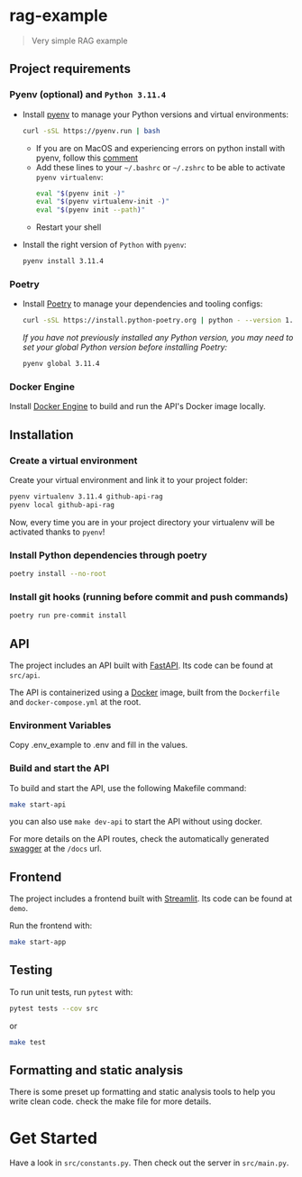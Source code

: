 # rag-example

> Very simple RAG example

## Project requirements

### Pyenv (optional) and `Python 3.11.4`

- Install [pyenv](https://github.com/pyenv/pyenv) to manage your Python versions and virtual environments:

  ```bash
  curl -sSL https://pyenv.run | bash
  ```

  - If you are on MacOS and experiencing errors on python install with pyenv, follow this [comment](https://github.com/pyenv/pyenv/issues/1740#issuecomment-738749988)
  - Add these lines to your `~/.bashrc` or `~/.zshrc` to be able to activate `pyenv virtualenv`:
    ```bash
    eval "$(pyenv init -)"
    eval "$(pyenv virtualenv-init -)"
    eval "$(pyenv init --path)"
    ```
  - Restart your shell

- Install the right version of `Python` with `pyenv`:
  ```bash
  pyenv install 3.11.4
  ```

### Poetry

- Install [Poetry](https://python-poetry.org) to manage your dependencies and tooling configs:
  ```bash
  curl -sSL https://install.python-poetry.org | python - --version 1.5.1
  ```
  _If you have not previously installed any Python version, you may need to set your global Python version before installing Poetry:_
  ```bash
  pyenv global 3.11.4
  ```

### Docker Engine

Install [Docker Engine](https://docs.docker.com/engine/install/) to build and run the API's Docker image locally.

## Installation

### Create a virtual environment

Create your virtual environment and link it to your project folder:

```bash
pyenv virtualenv 3.11.4 github-api-rag
pyenv local github-api-rag
```

Now, every time you are in your project directory your virtualenv will be activated thanks to `pyenv`!

### Install Python dependencies through poetry

```bash
poetry install --no-root
```

### Install git hooks (running before commit and push commands)

```bash
poetry run pre-commit install
```

## API

The project includes an API built with [FastAPI](https://fastapi.tiangolo.com/). Its code can be found at `src/api`.

The API is containerized using a [Docker](https://docs.docker.com/get-started/) image, built from the `Dockerfile` and `docker-compose.yml` at the root.

### Environment Variables

Copy .env_example to .env and fill in the values.

### Build and start the API

To build and start the API, use the following Makefile command:

```bash
make start-api
```

you can also use `make dev-api` to start the API without using docker.

For more details on the API routes, check the automatically generated [swagger](https://learning.postman.com/docs/getting-started/importing-and-exporting-data/#importing-postman-data) at the `/docs` url.

## Frontend

The project includes a frontend built with [Streamlit](https://streamlit.io/). Its code can be found at `demo`.

Run the frontend with:

```bash
make start-app
```

## Testing

To run unit tests, run `pytest` with:

```bash
pytest tests --cov src
```

or

```bash
make test
```

## Formatting and static analysis

There is some preset up formatting and static analysis tools to help you write clean code. check the make file for more details.

# Get Started

Have a look in `src/constants.py`. Then check out the server in `src/main.py`.
